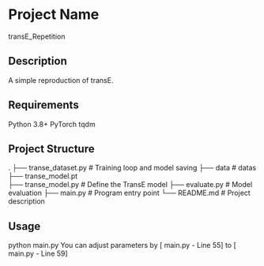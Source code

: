 # Project Name
transE_Repetition
## Description
A simple reproduction of transE.
## Requirements
Python 3.8+
PyTorch
tqdm
## Project Structure
.
├── transe_dataset.py   # Training loop and model saving
├── data                # datas
├── transe_model.pt          
├── transe_model.py     # Define the TransE model
├── evaluate.py         # Model evaluation
├── main.py             # Program entry point
└── README.md           # Project description
## Usage
python main.py
You can adjust parameters by
[ main.py - Line 55] to [ main.py - Line 59]
